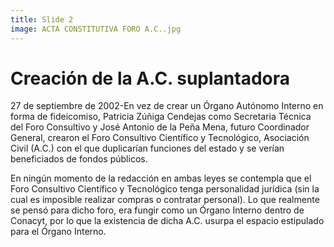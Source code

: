 ```yaml
---
title: Slide 2
image: ACTA CONSTITUTIVA FORO A.C..jpg
---
```


# Creación de la A.C. suplantadora 

27 de septiembre de 2002-En vez de crear un Órgano Autónomo Interno en forma de fideicomiso, Patricia Zúñiga Cendejas como  Secretaria Técnica del Foro Consultivo y José Antonio de la Peña Mena, futuro Coordinador General, crearon el Foro Consultivo Científico y Tecnológico, Asociación Civil (A.C.) con el que duplicarían funciones del estado y se verían beneficiados de fondos públicos. 

En ningún momento de la redacción en ambas leyes se contempla que el Foro Consultivo Científico y Tecnológico tenga personalidad jurídica (sin la cual es imposible realizar compras o contratar personal). Lo que realmente se pensó para dicho foro, era fungir como un Órgano Interno dentro de Conacyt, por lo que la existencia de dicha A.C. usurpa el espacio estipulado para el Órgano Interno.
